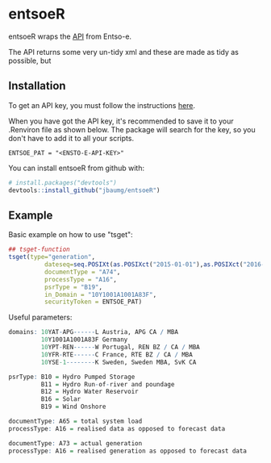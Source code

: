 
<!-- README.md is generated from README.Rmd. Please edit that file -->
entsoeR
=======

entsoeR wraps the [API](https://transparency.entsoe.eu/content/static_content/Static%20content/web%20api/Guide.html) from Entso-e.

The API returns some very un-tidy xml and these are made as tidy as possible, but

Installation
------------

To get an API key, you must follow the instructions [here](https://transparency.entsoe.eu/content/static_content/Static%20content/web%20api/Guide.html#_authentication_and_authorisation).

When you have got the API key, it's recommended to save it to your .Renviron file as shown below. The package will search for the key, so you don't have to add it to all your scripts.

    ENTSOE_PAT = "<ENSTO-E-API-KEY>"

You can install entsoeR from github with:

``` r
# install.packages("devtools")
devtools::install_github("jbaumg/entsoeR")
```

Example
-------

Basic example on how to use "tsget":

``` r
## tsget-function
tsget(type="generation",
          dateseq=seq.POSIXt(as.POSIXct("2015-01-01"),as.POSIXct("2016-12-31"),by="day"),
          documentType = "A74",
          processType = "A16",
          psrType = "B19",
          in_Domain = "10Y1001A1001A83F",
          securityToken = ENTSOE_PAT)
```

Useful parameters:

``` r
domains: 10YAT-APG------L Austria, APG CA / MBA
         10Y1001A1001A83F Germany
         10YPT-REN------W Portugal, REN BZ / CA / MBA
         10YFR-RTE------C France, RTE BZ / CA / MBA
         10YSE-1--------K Sweden, Sweden MBA, SvK CA

psrType: B10 = Hydro Pumped Storage
         B11 = Hydro Run-of-river and poundage
         B12 = Hydro Water Reservoir
         B16 = Solar
         B19 = Wind Onshore

documentType: A65 = total system load
processType: A16 = realised data as opposed to forecast data

documentType: A73 = actual generation
processType: A16 = realised generation as opposed to forecast data
```
